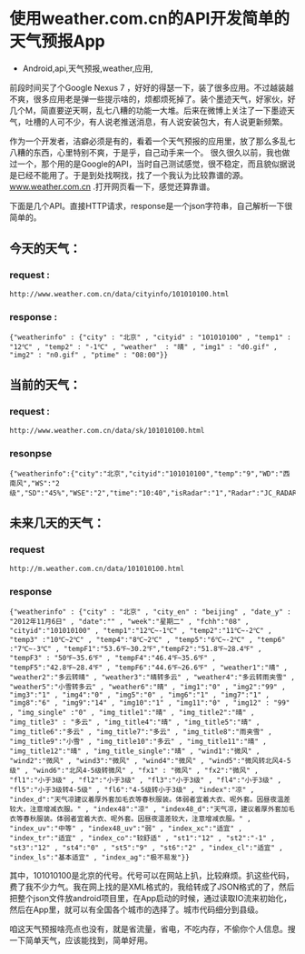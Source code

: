 # 使用weather.com.cn的API开发简单的天气预报App
- Android,api,天气预报,weather,应用,

前段时间买了个Google Nexus 7 ，好好的得瑟一下，装了很多应用。不过越装越不爽，很多应用老是弹一些提示啥的，烦都烦死掉了。装个墨迹天气，好家伙，好几个M，简直要逆天啊，乱七八糟的功能一大堆。后来在微博上关注了一下墨迹天气，吐槽的人可不少，有人说老推送消息，有人说安装包大，有人说更新频繁。


作为一个开发者，洁癖必须是有的，看着一个天气预报的应用里，放了那么多乱七八糟的东西，心里特别不爽，于是乎，自己动手来一个。 很久很久以前，我也做过一个，那个用的是Google的API，当时自己测试感觉，很不稳定，而且貌似据说是已经不能用了。于是到处找啊找，找了一个我认为比较靠谱的源。www.weather.com.cn .打开网页看一下，感觉还算靠谱。

下面是几个API。直接HTTP请求，response是一个json字符串，自己解析一下很简单的。

## 今天的天气：

### request : 

    http://www.weather.com.cn/data/cityinfo/101010100.html

### response : 

    {"weatherinfo" : {"city" : "北京" , "cityid" : "101010100" , "temp1" : "12℃" , "temp2" : "-1℃" , "weather"  : "晴" , "img1" : "d0.gif" , "img2" : "n0.gif" , "ptime" : "08:00"}}

## 当前的天气：

### request : 

    http://www.weather.com.cn/data/sk/101010100.html

### resonpse

    {"weatherinfo":{"city":"北京","cityid":"101010100","temp":"9","WD":"西南风","WS":"2级","SD":"45%","WSE":"2","time":"10:40","isRadar":"1","Radar":"JC_RADAR_AZ9010_JB"}}

## 未来几天的天气：

### request

    http://m.weather.com.cn/data/101010100.html

### response


    {"weatherinfo" : {"city" : "北京" , "city_en" : "beijing" , "date_y" : "2012年11月6日" , "date":"" , "week":"星期二" , "fchh":"08" , "cityid":"101010100" , "temp1":"12℃~-1℃" , "temp2":"11℃~-2℃" , "temp3" :"10℃~2℃" , "temp4":"8℃~2℃" , "temp5":"6℃~-2℃" , "temp6" :"7℃~-3℃" , "tempF1":"53.6℉~30.2℉","tempF2":"51.8℉~28.4℉" , "tempF3" : "50℉~35.6℉" , "tempF4":"46.4℉~35.6℉" , "tempF5":"42.8℉~28.4℉" , "tempF6":"44.6℉~26.6℉" , "weather1":"晴" , "weather2":"多云转晴" , "weather3":"晴转多云" , "weather4":"多云转雨夹雪" , "weather5":"小雪转多云" , "weather6":"晴" , "img1":"0" , "img2":"99" , "img3":"1" , "img4":"0" , "img5":"0" , "img6":"1" , "img7":"1" , "img8":"6" , "img9":"14" , "img10":"1" , "img11":"0" , "img12" : "99" , "img_single" :"0" , "img_title1":"晴" , "img_title2":"晴" , "img_title3" : "多云" , "img_title4":"晴" , "img_title5":"晴" , "img_title6":"多云" , "img_title7":"多云" , "img_title8":"雨夹雪" , "img_title9":"小雪" , "img_title10":"多云" , "img_title11":"晴" , "img_title12":"晴" , "img_title_single":"晴" , "wind1":"微风" , "wind2":"微风" , "wind3":"微风" , "wind4":"微风" , "wind5":"微风转北风4-5级" , "wind6":"北风4-5级转微风" , "fx1" : "微风" , "fx2":"微风" , "fl1":"小于3级" , "fl2":"小于3级" , "fl3":"小于3级" , "fl4":"小于3级" , "fl5":"小于3级转4-5级" , "fl6":"4-5级转小于3级" , "index":"凉" , "index_d":"天气凉建议着厚外套加毛衣等春秋服装。体弱者宜着大衣、呢外套。因昼夜温差较大，注意增减衣服。" , "index48":"凉" , "index48_d":"天气凉，建议着厚外套加毛衣等春秋服装。体弱者宜着大衣、呢外套。因昼夜温差较大，注意增减衣服。" , "index_uv":"中等" , "index48_uv":"弱" , "index_xc":"适宜" , "index_tr":"适宜" , "index_co":"较舒适" , "st1":"12" , "st2":"-1" , "st3":"12" , "st4":"0" , "st5":"9" , "st6":"2" , "index_cl":"适宜" , "index_ls":"基本适宜" , "index_ag":"极不易发"}}

其中，101010100是北京的代号。代号可以在网站上扒，比较麻烦。扒这些代码，费了我不少力气。我在网上找的是XML格式的，我给转成了JSON格式的了，然后把整个json文件放android项目里，在App启动的时候，通过读取IO流来初始化，然后在App里，就可以有全国各个城市的选择了。城市代码细分到县级。

咱这天气预报啥亮点也没有，就是省流量，省电，不吃内存，不偷你个人信息。搜一下简单天气，应该能找到，简单好用。